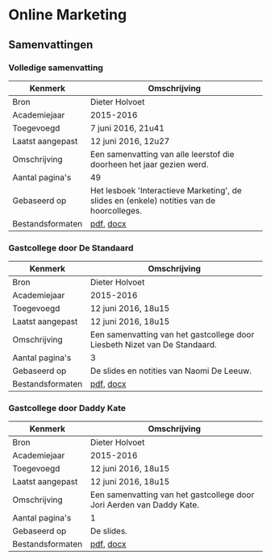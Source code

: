 # Online Marketing

## Samenvattingen

### Volledige samenvatting
| Kenmerk           | Omschrijving                                                                                                        	|
|------------------	|---------------------------------------------------------------------------------------------------------------------	|
| Bron              | Dieter Holvoet                                                                                                       	|
| Academiejaar      | 2015-2016                                                                                                            	|
| Toegevoegd       	| 7 juni 2016, 21u41                                                                                                   	|
| Laatst aangepast 	| 12 juni 2016, 12u27                                                                                                  	|
| Omschrijving     	| Een samenvatting van alle leerstof die doorheen het jaar gezien werd.                                               	|
| Aantal pagina's  	| 49                                                                                                                   	|
| Gebaseerd op     	| Het lesboek 'Interactieve Marketing', de slides en (enkele) notities van de hoorcolleges.                            	|
| Bestandsformaten 	| [pdf](DieterHolvoet-2015-2016-VolledigeSamenvatting.pdf), [docx](DieterHolvoet-2015-2016-VolledigeSamenvatting.docx)  |

### Gastcollege door De Standaard
| Kenmerk           | Omschrijving                                                                                                        	|
|------------------	|---------------------------------------------------------------------------------------------------------------------	|
| Bron              | Dieter Holvoet                                                                                                       	|
| Academiejaar      | 2015-2016                                                                                                            	|
| Toegevoegd       	| 12 juni 2016, 18u15                                                                                                 	|
| Laatst aangepast 	| 12 juni 2016, 18u15                                                                                                  	|
| Omschrijving     	| Een samenvatting van het gastcollege door Liesbeth Nizet van De Standaard.                                           	|
| Aantal pagina's  	| 3                                                                                                                   	|
| Gebaseerd op     	| De slides en notities van Naomi De Leeuw.                                                                            	|
| Bestandsformaten 	| [pdf](DieterHolvoet-2015-2016-DeStandaard.pdf), [docx](DieterHolvoet-2015-2016-DeStandaard.docx)                      |

### Gastcollege door Daddy Kate
| Kenmerk           | Omschrijving                                                                                                        	|
|------------------	|---------------------------------------------------------------------------------------------------------------------	|
| Bron              | Dieter Holvoet                                                                                                       	|
| Academiejaar      | 2015-2016                                                                                                            	|
| Toegevoegd       	| 12 juni 2016, 18u15                                                                                                  	|
| Laatst aangepast 	| 12 juni 2016, 18u15                                                                                                  	|
| Omschrijving     	| Een samenvatting van het gastcollege door Jori Aerden van Daddy Kate.                                               	|
| Aantal pagina's  	| 1                                                                                                                   	|
| Gebaseerd op     	| De slides.                                                                                                           	|
| Bestandsformaten 	| [pdf](DieterHolvoet-2015-2016-DaddyKate.pdf), [docx](DieterHolvoet-2015-2016-DaddyKate.docx)  |
